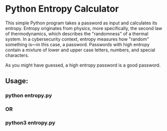 # Python Entropy Calculator

This simple Python program takes a password as input and calculates its entropy. Entropy originates from physics, more specifically, the second law of thermodynamics, which describes the "randomness" of a thermal system. In a cybersecurity context, entropy measures how "random" something is—in this case, a password. Passwords with high entropy contain a mixture of lower and upper case letters, numbers, and special characters.

As you might have guessed, a high entropy password is a good password.

## Usage:
### python entropy.py
### OR
### python3 entropy.py
